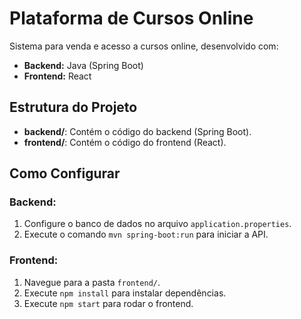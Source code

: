 # Plataforma de Cursos Online
Sistema para venda e acesso a cursos online, desenvolvido com:
- **Backend:** Java (Spring Boot)
- **Frontend:** React

## Estrutura do Projeto
- **backend/**: Contém o código do backend (Spring Boot).
- **frontend/**: Contém o código do frontend (React).

## Como Configurar

### Backend:
1. Configure o banco de dados no arquivo `application.properties`.
2. Execute o comando `mvn spring-boot:run` para iniciar a API.

### Frontend:
1. Navegue para a pasta `frontend/`.
2. Execute `npm install` para instalar dependências.
3. Execute `npm start` para rodar o frontend.
